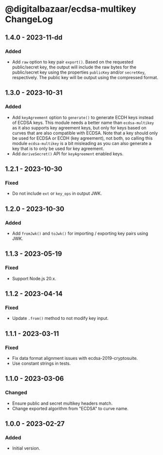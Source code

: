 # @digitalbazaar/ecdsa-multikey ChangeLog

## 1.4.0 - 2023-11-dd

### Added
- Add `raw` option to key pair `export()`. Based on the requested public/secret
  key, the output will include the raw bytes for the public/secret key using
  the properties `publicKey` and/or `secretKey`, respectively. The public key
  will be output using the compressed format.

## 1.3.0 - 2023-10-31

### Added
- Add `keyAgreement` option to `generate()` to generate ECDH keys instead of
  ECDSA keys. This module needs a better name than `ecdsa-multikey` as it also
  supports key agreement keys, but only for keys based on curves that are also
  compatible with ECDSA. Note that a key should only be used for ECDSA or ECDH
  (key agreement), not both, so calling this module `ecdsa-multikey` is a bit
  misleading as you can also generate a key that is to only be used for key
  agreement.
- Add `deriveSecret()` API for `keyAgreement` enabled keys.

## 1.2.1 - 2023-10-30

### Fixed
- Do not include `ext` or `key_ops` in output JWK.

## 1.2.0 - 2023-10-30

### Added
- Add `fromJwk()` and `toJwk()` for importing / exporting key pairs using JWK.

## 1.1.3 - 2023-05-19

### Fixed
- Support Node.js 20.x.

## 1.1.2 - 2023-04-14

### Fixed
- Update `.from()` method to not modify key input.

## 1.1.1 - 2023-03-11

### Fixed
- Fix data format alignment issues with ecdsa-2019-cryptosuite.
- Use constant strings in tests.

## 1.1.0 - 2023-03-06

### Changed
- Ensure public and secret multikey headers match.
- Change exported algorithm from "ECDSA" to curve name.

## 1.0.0 - 2023-02-27

### Added
- Initial version.
